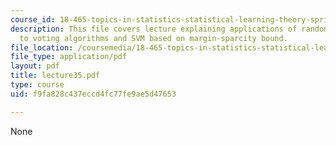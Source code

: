 ```yaml
---
course_id: 18-465-topics-in-statistics-statistical-learning-theory-spring-2007
description: This file covers lecture explaining applications of random VC inequality
  to voting algorithms and SVM based on margin-sparcity bound.
file_location: /coursemedia/18-465-topics-in-statistics-statistical-learning-theory-spring-2007/f9fa828c437eccd4fc77fe9ae5d47653_lecture35.pdf
file_type: application/pdf
layout: pdf
title: lecture35.pdf
type: course
uid: f9fa828c437eccd4fc77fe9ae5d47653

---
```

None